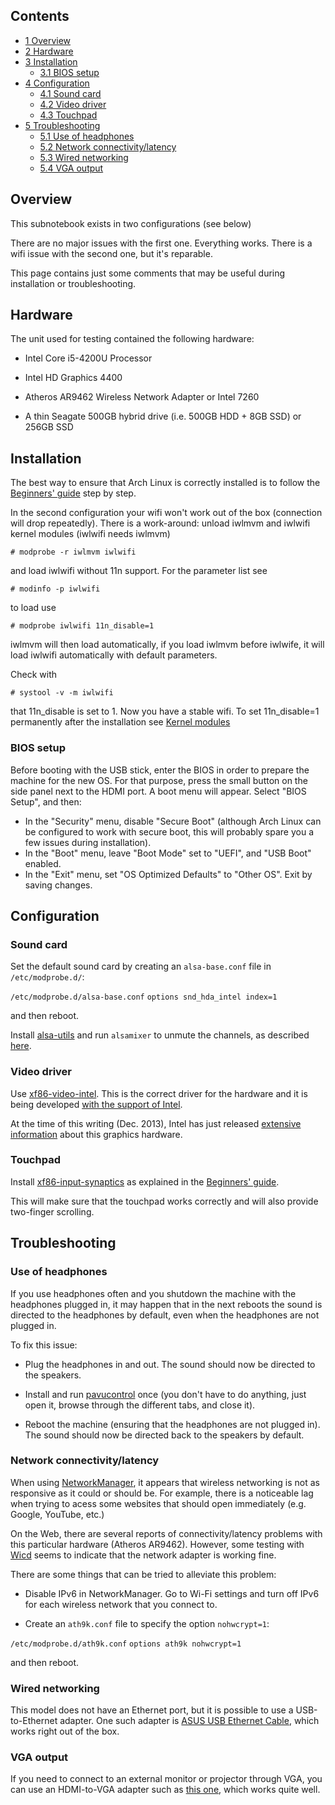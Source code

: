 ## Contents

*   [1 Overview](#Overview)
*   [2 Hardware](#Hardware)
*   [3 Installation](#Installation)
    *   [3.1 BIOS setup](#BIOS_setup)
*   [4 Configuration](#Configuration)
    *   [4.1 Sound card](#Sound_card)
    *   [4.2 Video driver](#Video_driver)
    *   [4.3 Touchpad](#Touchpad)
*   [5 Troubleshooting](#Troubleshooting)
    *   [5.1 Use of headphones](#Use_of_headphones)
    *   [5.2 Network connectivity/latency](#Network_connectivity.2Flatency)
    *   [5.3 Wired networking](#Wired_networking)
    *   [5.4 VGA output](#VGA_output)

## Overview

This subnotebook exists in two configurations (see below)

There are no major issues with the first one. Everything works. There is a wifi issue with the second one, but it's reparable.

This page contains just some comments that may be useful during installation or troubleshooting.

## Hardware

The unit used for testing contained the following hardware:

*   Intel Core i5-4200U Processor

*   Intel HD Graphics 4400

*   Atheros AR9462 Wireless Network Adapter or Intel 7260

*   A thin Seagate 500GB hybrid drive (i.e. 500GB HDD + 8GB SSD) or 256GB SSD

## Installation

The best way to ensure that Arch Linux is correctly installed is to follow the [Beginners' guide](/index.php/Beginners%27_guide "Beginners' guide") step by step.

In the second configuration your wifi won't work out of the box (connection will drop repeatedly). There is a work-around: unload iwlmvm and iwlwifi kernel modules (iwlwifi needs iwlmvm)

```
# modprobe -r iwlmvm iwlwifi

```

and load iwlwifi without 11n support. For the parameter list see

```
# modinfo -p iwlwifi

```

to load use

```
# modprobe iwlwifi 11n_disable=1

```

iwlmvm will then load automatically, if you load iwlmvm before iwlwife, it will load iwlwifi automatically with default parameters.

Check with

```
# systool -v -m iwlwifi

```

that 11n_disable is set to 1. Now you have a stable wifi. To set 11n_disable=1 permanently after the installation see [Kernel modules](/index.php/Kernel_modules "Kernel modules")

### BIOS setup

Before booting with the USB stick, enter the BIOS in order to prepare the machine for the new OS. For that purpose, press the small button on the side panel next to the HDMI port. A boot menu will appear. Select "BIOS Setup", and then:

*   In the "Security" menu, disable "Secure Boot" (although Arch Linux can be configured to work with secure boot, this will probably spare you a few issues during installation).
*   In the "Boot" menu, leave "Boot Mode" set to "UEFI", and "USB Boot" enabled.
*   In the "Exit" menu, set "OS Optimized Defaults" to "Other OS". Exit by saving changes.

## Configuration

### Sound card

Set the default sound card by creating an `alsa-base.conf` file in `/etc/modprobe.d/`:

 `/etc/modprobe.d/alsa-base.conf`  `options snd_hda_intel index=1` 

and then reboot.

Install [alsa-utils](https://www.archlinux.org/packages/?name=alsa-utils) and run `alsamixer` to unmute the channels, as described [here](/index.php/Advanced_Linux_Sound_Architecture#Unmuting_the_channels "Advanced Linux Sound Architecture").

### Video driver

Use [xf86-video-intel](https://www.archlinux.org/packages/?name=xf86-video-intel). This is the correct driver for the hardware and it is being developed [with the support of Intel](https://01.org/linuxgraphics/community/xf86-video-intel).

At the time of this writing (Dec. 2013), Intel has just released [extensive information](https://01.org/linuxgraphics/documentation/2013-intel-core-processor-family) about this graphics hardware.

### Touchpad

Install [xf86-input-synaptics](https://www.archlinux.org/packages/?name=xf86-input-synaptics) as explained in the [Beginners' guide](/index.php/Beginners%27_guide "Beginners' guide").

This will make sure that the touchpad works correctly and will also provide two-finger scrolling.

## Troubleshooting

### Use of headphones

If you use headphones often and you shutdown the machine with the headphones plugged in, it may happen that in the next reboots the sound is directed to the headphones by default, even when the headphones are not plugged in.

To fix this issue:

*   Plug the headphones in and out. The sound should now be directed to the speakers.

*   Install and run [pavucontrol](https://www.archlinux.org/packages/?name=pavucontrol) once (you don't have to do anything, just open it, browse through the different tabs, and close it).

*   Reboot the machine (ensuring that the headphones are not plugged in). The sound should now be directed back to the speakers by default.

### Network connectivity/latency

When using [NetworkManager](/index.php/NetworkManager "NetworkManager"), it appears that wireless networking is not as responsive as it could or should be. For example, there is a noticeable lag when trying to acess some websites that should open immediately (e.g. Google, YouTube, etc.)

On the Web, there are several reports of connectivity/latency problems with this particular hardware (Atheros AR9462). However, some testing with [Wicd](/index.php/Wicd "Wicd") seems to indicate that the network adapter is working fine.

There are some things that can be tried to alleviate this problem:

*   Disable IPv6 in NetworkManager. Go to Wi-Fi settings and turn off IPv6 for each wireless network that you connect to.

*   Create an `ath9k.conf` file to specify the option `nohwcrypt=1`:

 `/etc/modprobe.d/ath9k.conf`  `options ath9k nohwcrypt=1` 

and then reboot.

### Wired networking

This model does not have an Ethernet port, but it is possible to use a USB-to-Ethernet adapter. One such adapter is [ASUS USB Ethernet Cable](http://www.asus.com/Tablet_Mobile_Accessories/USB_Ethernet_Cable/), which works right out of the box.

### VGA output

If you need to connect to an external monitor or projector through VGA, you can use an HDMI-to-VGA adapter such as [this one](http://www.lindy-international.com/HDMI-to-VGA-Adapter.htm?websale8=ld0101.ld020102&pi=38191), which works quite well.